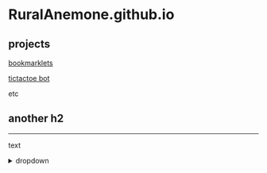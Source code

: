# RuralAnemone.github.io

## projects

[bookmarklets](bookmarklets)

[tictactoe bot](https://github.com/ruralanemone/tictactoe-bot)

etc

## another h2

---

text

<details><summary>dropdown</summary>

text inside dropdown menu

<details><summary>wow</summary>

wow

</details>

<details>